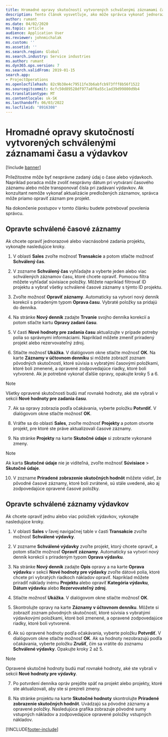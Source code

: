 ```yaml
---
title: Hromadné opravy skutočností vytvorených schválenými záznamami času a výdavkov
description: Tento článok vysvetľuje, ako môže správca vykonať jednorazové alebo hromadné opravy predtým schválených záznamov času alebo výdavkov, ak fakturácia nie je dokončená.
author: rumant
ms.date: 04/02/2020
ms.topic: article
audience: Application User
ms.reviewer: johnmichalak
ms.custom: ''
ms.assetid: ''
ms.search.region: Global
ms.search.industry: Service industries
ms.author: rumant
ms.dyn365.ops.version: 7
ms.search.validFrom: 2019-01-15
search.app:
- ProjectOperations
ms.openlocfilehash: 82c9b38e4c79511fe3b6abfcb973fff8b56f1522
ms.sourcegitcommit: 6cfc50d89528df977a8f6a55c1ad39d99800d9b4
ms.translationtype: MT
ms.contentlocale: sk-SK
ms.lasthandoff: 06/03/2022
ms.locfileid: "8916308"
---
```

# <a name="bulk-corrections-of-actuals-created-by-approved-time-and-expense-entries"></a>Hromadné opravy skutočností vytvorených schválenými záznamami času a výdavkov

[!include [banner](../includes/psa-now-project-operations.md)]

Príležitostne môže byť nesprávne zadaný údaj o čase alebo výdavkoch. Napríklad poradca môže zvoliť nesprávny dátum pri vytváraní časového záznamu alebo môže transponovať čísla pri zadávaní výdavkov. Ak konzultant nemôže vykonať aktualizácie predložených záznamov, správca môže priamo opraviť záznam pre projekt.

Na dokončenie postupov v tomto článku budete potrebovať povolenia správcu.

## <a name="correct-approved-time-entries"></a>Opravte schválené časové záznamy     

Ak chcete opraviť jednorazové alebo viacnásobné zadania projektu, vykonajte nasledujúce kroky.

1. V oblasti **Sales** zvoľte možnosť **Transakcie** a potom stlačte možnosť **Schválený čas**. 

2. V zozname **Schválený čas** vyhľadajte a vyberte jeden alebo viac schválených záznamov času, ktoré chcete opraviť. Pomocou filtra môžete vyhľadať súvisiace položky. Môžete napríklad filtrovať ID projektu a vybrať všetky schválené časové záznamy s týmto ID projektu.

3. Zvoľte možnosť **Opraviť záznamy**. Automaticky sa vytvorí nový denník korekcií s priradeným typom **Oprava času**. Vybraté položky sa pridajú do denníka. 

4. Na stránke **Nový denník** zadajte **Trvanie** svojho denníka korekcií a potom stlačte kartu **Opravy zadaní času**.  
5. V časti **Nové hodnoty pre zadania času** aktualizujte v prípade potreby polia so správnymi informáciami. Napríklad môžete zmeniť priradený projekt alebo rezervovateľný zdroj.

6. Stlačte možnosť **Ukážka**. V dialógovom okne stlačte možnosť **OK**. Na karte **Záznamy v účtovnom denníku** si môžete zobraziť zoznam pôvodných skutočností, ktoré súvisia s vybratými časovými položkami, ktoré boli zmenené, a opravené zodpovedajúce riadky, ktoré boli vytvorené. Ak je potrebné vykonať ďalšie opravy, opakujte kroky 5 a 6. 

> [!NOTE]
> Všetky opravené skutočnosti budú mať rovnaké hodnoty, aké ste vybrali v sekcii **Nové hodnoty pre zadania času**.

7. Ak sa opravy zobrazia podľa očakávania, vyberte položku **Potvrdiť**. V dialógovom okne stlačte možnosť **OK**.

8. Vráťte sa do oblasti **Sales**, zvoľte možnosť **Projekty** a potom otvorte projekt, pre ktoré ste práve aktualizovali časové záznamy. 

9. Na stránke **Projekty** na karte **Skutočné údaje** si zobrazte vykonané zmeny. 

> [!NOTE]
> Ak karta **Skutočné údaje** nie je viditeľná, zvoľte možnosť **Súvisiace** > **Skutočné údaje**.  

10. V zozname **Priradené zobrazenie skutočných hodnôt** môžete vidieť, že pôvodné časové záznamy, ktoré boli zvrátené, sú stále uvedené, ako aj zodpovedajúce opravené časové položky. 


## <a name="correct-approved-expense-entries"></a>Opravte schválené záznamy výdavkov

Ak chcete opraviť jednu alebo viac položiek výdavkov, vykonajte nasledujúce kroky. 

1. V oblasti **Sales** v ľavej navigačnej table v časti **Transakcie** zvoľte možnosť **Schválené výdavky**.

2. V zozname **Schválené výdavky** zvoľte projekt, ktorý chcete opraviť, a potom stlačte možnosť **Opraviť záznamy**. Automaticky sa vytvorí nový denník korekcií s priradeným typom **Oprava výdavku**. 

3. Na stránke **Nový denník** zadajte **Opis** opravy a na karte **Oprava výdavku** v sekcii **Nové hodnoty pre výdavky** zvoľte dátové polia, ktoré chcete pri vybratých riadkoch nákladov opraviť. Napríklad môžete priradiť náklady inému **Projektu** alebo opraviť **Kategória výdavku**, **Dátum výdavku** alebo **Rezervovateľný zdroj**.

4. Stlačte možnosť **Ukážka**. V dialógovom okne stlačte možnosť **OK**. 

5. Skontrolujte opravy na karte **Záznamy v účtovnom denníku**. Môžete si zobraziť zoznam pôvodných skutočností, ktoré súvisia s vybratými výdavkovými položkami, ktoré boli zmenené, a opravené zodpovedajúce riadky, ktoré boli vytvorené.

6. Ak sú opravené hodnoty podľa očakávania, vyberte položku **Potvrdiť**. V dialógovom okne stlačte možnosť **OK**. Ak sa hodnoty nezobrazujú podľa očakávania, vyberte položku **Zrušiť**, čím sa vrátite do zoznamu **Schválené výdavky**. Opakujte kroky 2 až 5. 

> [!NOTE]
> Opravené skutočné hodnoty budú mať rovnaké hodnoty, aké ste vybrali v sekcii **Nové hodnoty pre výdavky**.

7. Po potvrdení denníka opráv prejdite späť na projekt alebo projekty, ktoré ste aktualizovali, aby ste si prezreli zmeny.  

8. Na stránke projektu na karte **Skutočné hodnoty** skontrolujte **Priradené zobrazenie skutočných hodnôt**. Uvádzajú sa pôvodné záznamy a opravené položky. Nasledujúca grafika zobrazuje pôvodné sumy vstupných nákladov a zodpovedajúce opravené položky vstupných nákladov. 


[!INCLUDE[footer-include](../includes/footer-banner.md)]
